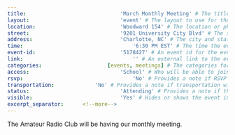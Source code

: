 ```yaml
---
title:								'March Monthly Meeting' # The title of the event.
layout:								'event' # The layout to use for the event.
location:							'Woodward 154' # The location or physical building of the event.
street:								'9201 University City Blvd' # The street address of the event.
address:							'Charlotte, NC' # The city and state of the event.
time:									'6:30 PM EST' # The time the event will start. Not the departure time.
event-id:							'5178427' # An event id for the event on NinerEngage. If one is not provided the event will attempt to use the link instead.
link:									'' # An external link to the event if it is not being hosted on NinerEngage.
categories:						[events, meetings] # The categories for the event. Meetings should always be 'events meetings'.
access:								'School' # Who will be able to join us for the event. Should be a value of 'Club', 'School', or 'Public'.
rsvp:									'No' # Provides a note if RSVP via email is required.
transportation:				'No' # Provides a note if transportation will be provided.
status:								'Attending' # Provides a note if the event has been cancelled or is planned. Should be a value of 'Attending', 'Planned', or 'Cancelled'.
visible:							'Yes' # Hides or shows the event in feeds.
excerpt_separator:		<!--more-->
---
```



The Amateur Radio Club will be having our monthly meeting.
